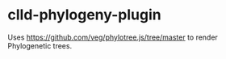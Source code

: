 # clld-phylogeny-plugin

Uses
https://github.com/veg/phylotree.js/tree/master
to render Phylogenetic trees.
